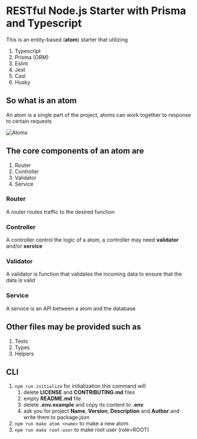# RESTful Node.js Starter with Prisma and Typescript

This is an entity-based (**atom**) starter that utilizing

1. Typescript
2. Prisma (ORM)
3. Eslint
4. Jest
5. Casl
6. Husky

## So what is an atom

An atom is a single part of the project, atoms can work together to response to certain requests

![Atoms](https://user-images.githubusercontent.com/75932114/137381027-5286706d-a759-4467-907e-c5efc715c9a9.png)

## The core components of an atom are

1. Router
2. Controller
3. Validator
4. Service

### Router

A router routes traffic to the desired function

### Controller

A controller control the logic of a atom, a controller may need **validator** and/or **service**

### Validator

A validator is function that validates the incoming data to ensure that the data is valid

### Service

A service is an API between a atom and the database

## Other files may be provided such as

1. Tests
2. Types
3. Helpers

## CLI

1. `npm run initialize` for initialization this command will
   1. delete **LICENSE** and **CONTRIBUTING.md** files
   2. empty **README.md** file
   3. delete **.env.example** and copy its content to **.env**
   4. ask you for project **Name**, **Version**, **Description** and **Author** and write them to package.json
2. `npm run make atom <name>` to make a new atom
3. `npm run make root-user` to make root user (role=ROOT)
